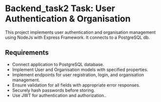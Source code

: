 # Backend_task2 Task: User Authentication & Organisation

This project implements user authentication and organisation management using NodeJs with Express Framework. It connects to a PostgreSQL db.

## Requirements

- Connect application to PostgreSQL database.
- Implement User and Organisation models with specified properties.
- Implement endpoints for user registration, login, and organisation management.
- Ensure validation for all fields with appropriate error responses.
- Securely hash passwords before storing.
- Use JWT for authentication and authorization..

